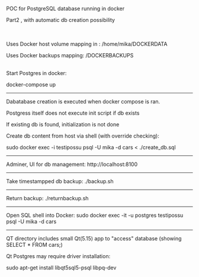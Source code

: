 POC for PostgreSQL database running in docker

Part2 , with automatic db creation possibility

<br>
<br>
Uses Docker host volume mapping in : /home/mika/DOCKERDATA

Uses Docker backups mapping: /DOCKERBACKUPS
<br>
<br>

Start Postgres in docker:

docker-compose up

--------------------------------------------------

Dabatabase creation is executed when docker compose is ran.

Postgress itself does not execute init script if db exists

If existing db is found, initialization is not done

Create db content from host via shell (with override checking):

sudo docker exec -i testipossu psql -U mika -d cars < ./create_db.sql

---------------------------------------------------

Adminer, UI for db management: http://localhost:8100

----------------------------------------------------

Take timestampped db backup:
./backup.sh

----------------------------------------------------

Return backup:
./returnbackup.sh

----------------------------------------------------

Open SQL shell into Docker:
sudo docker exec -it -u postgres testipossu psql -U mika -d cars


------------------------------------------
QT directory includes small Qt(5.15) app to "access" database (showing SELECT * FROM cars;)

Qt Postgres may require driver installation:

sudo apt-get install libqt5sql5-psql libpq-dev
